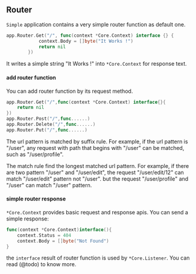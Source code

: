 ## Router

`Simple` application contains a very simple router function as default one.

``` go
app.Router.Get("/", func(context *Core.Context) interface {} {
            context.Body = []byte("It Works !")
            return nil
        })
```

It writes a simple string "It Works !" into `*Core.Context` for response text.

#### add router function

You can add router function by its request method.

``` go
app.Router.Get("/",func(context *Core.Context) interface{}{
    return nil
})
app.Router.Post("/",func......)
app.Router.Delete("/",func......)
app.Router.Put("/",func......)
```

The url pattern is matched by suffix rule. For example, if the url pattern is "/user", any request with path that begins with "/user" can be matched, such as "/user/profile".

The match rule find the longest matched url pattern. For example, if there are two pattern "/user" and "/user/edit", the request "/user/edit/12" can match "/user/edit" pattern not "/user". but the request "/user/profile" and "/user" can match "/user" pattern.

#### simple router response

`*Core.Context` provides basic request and response apis. You can send a simple response:

``` go
func(context *Core.Context)interface(){
    context.Status = 404
    context.Body = []byte("Not Found")
}
```

the `interface` result of router function is used by `*Core.Listener`. You can read (@todo) to know more.